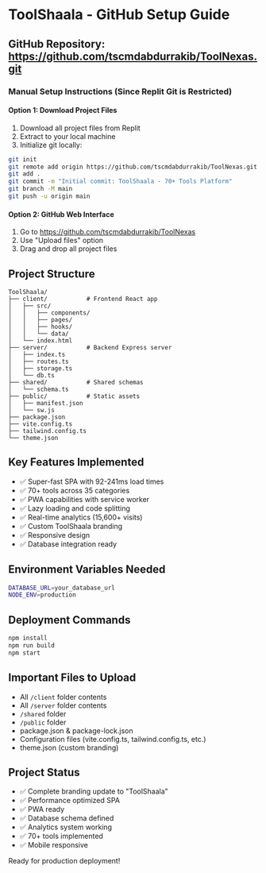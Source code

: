 # ToolShaala - GitHub Setup Guide

## GitHub Repository: https://github.com/tscmdabdurrakib/ToolNexas.git

### Manual Setup Instructions (Since Replit Git is Restricted)

#### Option 1: Download Project Files
1. Download all project files from Replit
2. Extract to your local machine
3. Initialize git locally:
```bash
git init
git remote add origin https://github.com/tscmdabdurrakib/ToolNexas.git
git add .
git commit -m "Initial commit: ToolShaala - 70+ Tools Platform"
git branch -M main
git push -u origin main
```

#### Option 2: GitHub Web Interface
1. Go to https://github.com/tscmdabdurrakib/ToolNexas
2. Use "Upload files" option
3. Drag and drop all project files

## Project Structure
```
ToolShaala/
├── client/           # Frontend React app
│   ├── src/
│   │   ├── components/
│   │   ├── pages/
│   │   ├── hooks/
│   │   └── data/
│   └── index.html
├── server/           # Backend Express server
│   ├── index.ts
│   ├── routes.ts
│   ├── storage.ts
│   └── db.ts
├── shared/           # Shared schemas
│   └── schema.ts
├── public/           # Static assets
│   ├── manifest.json
│   └── sw.js
├── package.json
├── vite.config.ts
├── tailwind.config.ts
└── theme.json
```

## Key Features Implemented
- ✅ Super-fast SPA with 92-241ms load times
- ✅ 70+ tools across 35 categories
- ✅ PWA capabilities with service worker
- ✅ Lazy loading and code splitting
- ✅ Real-time analytics (15,600+ visits)
- ✅ Custom ToolShaala branding
- ✅ Responsive design
- ✅ Database integration ready

## Environment Variables Needed
```bash
DATABASE_URL=your_database_url
NODE_ENV=production
```

## Deployment Commands
```bash
npm install
npm run build
npm start
```

## Important Files to Upload
- All `/client` folder contents
- All `/server` folder contents  
- `/shared` folder
- `/public` folder
- package.json & package-lock.json
- Configuration files (vite.config.ts, tailwind.config.ts, etc.)
- theme.json (custom branding)

## Project Status
- ✅ Complete branding update to "ToolShaala"
- ✅ Performance optimized SPA
- ✅ PWA ready
- ✅ Database schema defined
- ✅ Analytics system working
- ✅ 70+ tools implemented
- ✅ Mobile responsive

Ready for production deployment!